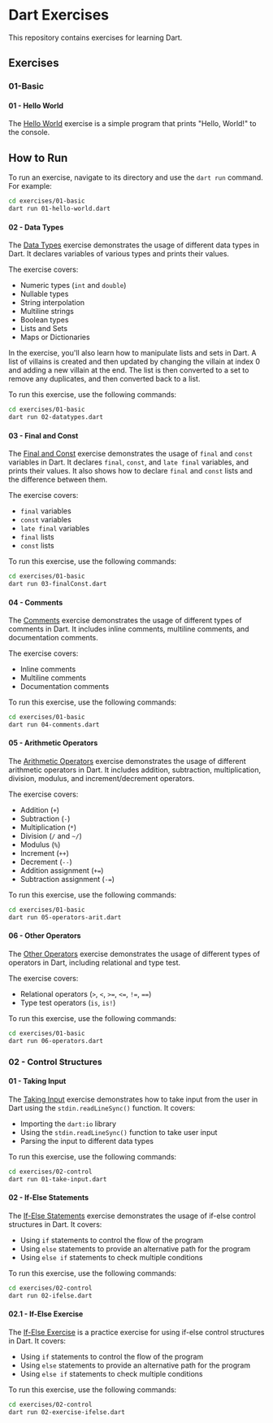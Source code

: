 # Dart Exercises

This repository contains exercises for learning Dart.

## Exercises

### 01-Basic

#### 01 - Hello World

The [Hello World](exercises/01-basic/01-hello-world.dart) exercise is a simple program that prints "Hello, World!" to the console.

## How to Run

To run an exercise, navigate to its directory and use the `dart run` command. For example:

```sh
cd exercises/01-basic
dart run 01-hello-world.dart
```

#### 02 - Data Types

The [Data Types](exercises/01-basic/02-datatypes.dart) exercise demonstrates the usage of different data types in Dart. It declares variables of various types and prints their values.

The exercise covers:

- Numeric types (`int` and `double`)
- Nullable types
- String interpolation
- Multiline strings
- Boolean types
- Lists and Sets
- Maps or Dictionaries

In the exercise, you'll also learn how to manipulate lists and sets in Dart. A list of villains is created and then updated by changing the villain at index 0 and adding a new villain at the end. The list is then converted to a set to remove any duplicates, and then converted back to a list.

To run this exercise, use the following commands:

```sh
cd exercises/01-basic
dart run 02-datatypes.dart
```

#### 03 - Final and Const

The [Final and Const](exercises/01-basic/03-finalConst.dart) exercise demonstrates the usage of `final` and `const` variables in Dart. It declares `final`, `const`, and `late final` variables, and prints their values. It also shows how to declare `final` and `const` lists and the difference between them.

The exercise covers:

- `final` variables
- `const` variables
- `late final` variables
- `final` lists
- `const` lists

To run this exercise, use the following commands:

```sh
cd exercises/01-basic
dart run 03-finalConst.dart
```

#### 04 - Comments

The [Comments](exercises/01-basic/04-comments.dart) exercise demonstrates the usage of different types of comments in Dart. It includes inline comments, multiline comments, and documentation comments.

The exercise covers:

- Inline comments
- Multiline comments
- Documentation comments

To run this exercise, use the following commands:

```sh
cd exercises/01-basic
dart run 04-comments.dart
```

#### 05 - Arithmetic Operators

The [Arithmetic Operators](exercises/01-basic/05-operators-arit.dart) exercise demonstrates the usage of different arithmetic operators in Dart. It includes addition, subtraction, multiplication, division, modulus, and increment/decrement operators.

The exercise covers:

- Addition (`+`)
- Subtraction (`-`)
- Multiplication (`*`)
- Division (`/` and `~/`)
- Modulus (`%`)
- Increment (`++`)
- Decrement (`--`)
- Addition assignment (`+=`)
- Subtraction assignment (`-=`)

To run this exercise, use the following commands:

```sh
cd exercises/01-basic
dart run 05-operators-arit.dart
```

#### 06 - Other Operators

The [Other Operators](exercises/01-basic/06-operators.dart) exercise demonstrates the usage of different types of operators in Dart, including relational and type test.

The exercise covers:

- Relational operators (`>`, `<`, `>=`, `<=`, `!=`, `==`)
- Type test operators (`is`, `is!`)

To run this exercise, use the following commands:

```sh
cd exercises/01-basic
dart run 06-operators.dart
```

### 02 - Control Structures

#### 01 - Taking Input

The [Taking Input](exercises/02-control/01-take-input.dart) exercise demonstrates how to take input from the user in Dart using the `stdin.readLineSync()` function. It covers:

- Importing the `dart:io` library
- Using the `stdin.readLineSync()` function to take user input
- Parsing the input to different data types

To run this exercise, use the following commands:

```sh
cd exercises/02-control
dart run 01-take-input.dart
```

#### 02 - If-Else Statements

The [If-Else Statements](exercises/02-control/02-ifelse.dart) exercise demonstrates the usage of if-else control structures in Dart. It covers:

- Using `if` statements to control the flow of the program
- Using `else` statements to provide an alternative path for the program
- Using `else if` statements to check multiple conditions

To run this exercise, use the following commands:

```sh
cd exercises/02-control
dart run 02-ifelse.dart
```

#### 02.1 - If-Else Exercise

The [If-Else Exercise](exercises/02-control/02-exercise-ifelse.dart) is a practice exercise for using if-else control structures in Dart. It covers:

- Using `if` statements to control the flow of the program
- Using `else` statements to provide an alternative path for the program
- Using `else if` statements to check multiple conditions

To run this exercise, use the following commands:

```sh
cd exercises/02-control
dart run 02-exercise-ifelse.dart
```
